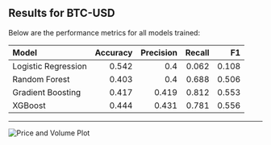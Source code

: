 ## Results for BTC-USD

Below are the performance metrics for all models trained:

| Model               |   Accuracy |   Precision |   Recall |    F1 |
|:--------------------|-----------:|------------:|---------:|------:|
| Logistic Regression |      0.542 |       0.4   |    0.062 | 0.108 |
| Random Forest       |      0.403 |       0.4   |    0.688 | 0.506 |
| Gradient Boosting   |      0.417 |       0.419 |    0.812 | 0.553 |
| XGBoost             |      0.444 |       0.431 |    0.781 | 0.556 |

---

![Price and Volume Plot](plots/BTC-USD_price_plot.png)
